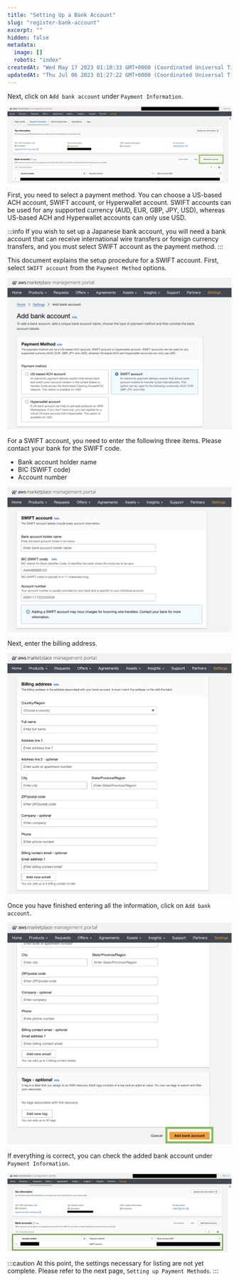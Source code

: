 ```yaml
---
title: "Setting Up a Bank Account"
slug: "register-bank-account"
excerpt: ""
hidden: false
metadata:
  image: []
  robots: "index"
createdAt: "Wed May 17 2023 01:10:33 GMT+0000 (Coordinated Universal Time)"
updatedAt: "Thu Jul 06 2023 01:27:22 GMT+0000 (Coordinated Universal Time)"
---
```

Next, click on `Add bank account` under `Payment Information`.

![new-register-bank-account-1](/img/aws-marketplace-integration/register-bank-account/new-register-bank-account-1.png)

First, you need to select a payment method. You can choose a US-based ACH account, SWIFT account, or Hyperwallet account. SWIFT accounts can be used for any supported currency (AUD, EUR, GBP, JPY, USD), whereas US-based ACH and Hyperwallet accounts can only use USD.

:::info
If you wish to set up a Japanese bank account, you will need a bank account that can receive international wire transfers or foreign currency transfers, and you must select SWIFT account as the payment method.
:::

This document explains the setup procedure for a SWIFT account. First, select `SWIFT account` from the `Payment Method` options.

![new-register-bank-account-2](/img/aws-marketplace-integration/register-bank-account/new-register-bank-account-2.png)

For a SWIFT account, you need to enter the following three items. Please contact your bank for the SWIFT code.
- Bank account holder name
- BIC (SWIFT code)
- Account number

![new-register-bank-account-3](/img/aws-marketplace-integration/register-bank-account/new-register-bank-account-3.png)

Next, enter the billing address.

![new-register-bank-account-4](/img/aws-marketplace-integration/register-bank-account/new-register-bank-account-4.png)

Once you have finished entering all the information, click on `Add bank account`.

![new-register-bank-account-5](/img/aws-marketplace-integration/register-bank-account/new-register-bank-account-5.png)

If everything is correct, you can check the added bank account under `Payment Information`.

![new-register-bank-account-6](/img/aws-marketplace-integration/register-bank-account/new-register-bank-account-6.png)

:::caution
At this point, the settings necessary for listing are not yet complete.
Please refer to the next page, `Setting up Payment Methods`.
:::